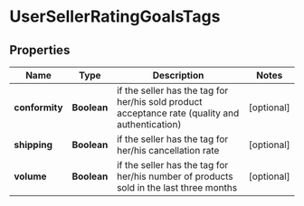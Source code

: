 
# UserSellerRatingGoalsTags

## Properties
Name | Type | Description | Notes
------------ | ------------- | ------------- | -------------
**conformity** | **Boolean** | if the seller has the tag for her/his sold product acceptance rate (quality and authentication) |  [optional]
**shipping** | **Boolean** | if the seller has the tag for her/his cancellation rate |  [optional]
**volume** | **Boolean** | if the seller has the tag for her/his number of products sold in the last three months |  [optional]



